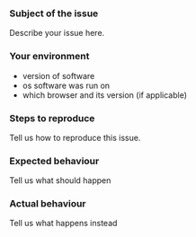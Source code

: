 ### Subject of the issue
Describe your issue here.

### Your environment
* version of software
* os software was run on
* which browser and its version (if applicable)

### Steps to reproduce
Tell us how to reproduce this issue. 

### Expected behaviour
Tell us what should happen

### Actual behaviour
Tell us what happens instead